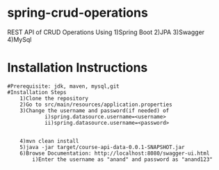 # spring-crud-operations
REST API of CRUD Operations Using 1)Spring Boot 2)JPA 3)Swagger 4)MySql

# Installation Instructions
    #Prerequisite: jdk, maven, mysql,git
    #Installation Steps
        1)Clone the repository
        2)Go to src/main/resources/application.properties
        3)Change the username and password(if needed) of 
                i)spring.datasource.username=<username>
                ii)spring.datasource.username=<password>
                
                
        4)mvn clean install
        5)java -jar target/course-api-data-0.0.1-SNAPSHOT.jar
        6)Browse Documentation: http://localhost:8080/swagger-ui.html
            i)Enter the username as "anand" and password as "anand123"